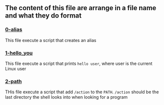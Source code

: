 ## The content of this file are arrange in a file name and what they do format

### [0-alias](0-alias)
This file execute a script that creates an alias

### [1-hello_you](1-hello_you)
This file execute a script that prints `hello user`, where user is the current Linux user

### [2-path](2-path)
THis file execute a script that add `/action` to the `PATH`. `/action` should be the last directory the shell looks into when looking for a program